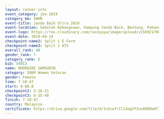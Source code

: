 ```yaml
---
layout: runner-info 
event_category: jbu-2019 
category_km: 50KM 
event-title: Janda Baik Ultra 2019
event-location: Sekolah Kebangsaan, Kampung Janda Baik, Bentong, Pahang, Malaysia 
event-logo: https://res.cloudinary.com/raceyaya/image/upload/v1569217009/logo/janda-baik_vch1pc.jpg 
event-date: 2019-09-14 
checkpoint-name2: Split 1 E Farm 
checkpoint-name3: Split 2 ATV 
overall_rank: 40
gender_rank: 7
category_rank: 5
bib: 54013
name: NOORAINI SAMSUDIN
category: 50KM Women Veteran
gender: Female
time: 7-10-47
start: 0-00.0
checkpoint2: 3-26-21
checkpoint3: 6-35-40
finish: 7-10-47
country: Malaysia
certificate: https://drive.google.com/file/d/1v5cwTrIl14ogtPJun0O6RwHTI868xj02/view?usp=sharing
---
```

